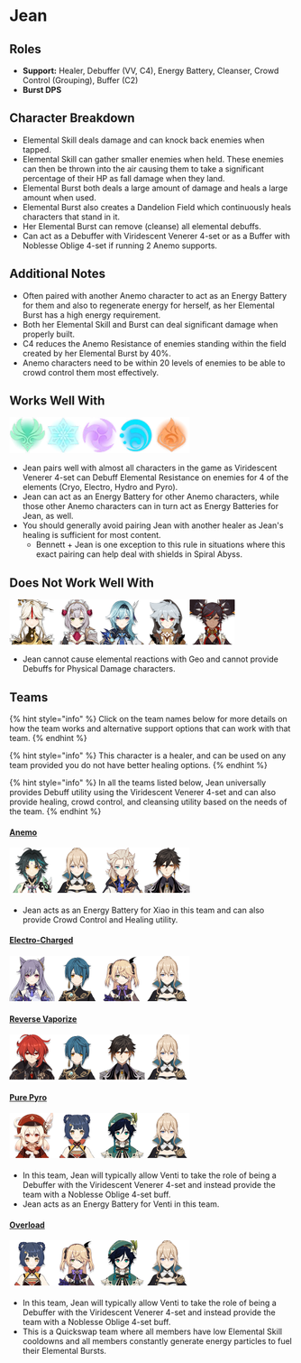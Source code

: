 # Jean

## Roles

* **Support:** Healer, Debuffer (VV, C4), Energy Battery, Cleanser, Crowd Control (Grouping), Buffer (C2)
* **Burst DPS**

## Character Breakdown

* Elemental Skill deals damage and can knock back enemies when tapped.
* Elemental Skill can gather smaller enemies when held. These enemies can then be thrown into the air causing them to take a significant percentage of their HP as fall damage when they land.
* Elemental Burst both deals a large amount of damage and heals a large amount when used.
* Elemental Burst also creates a Dandelion Field which continuously heals characters that stand in it.
* Her Elemental Burst can remove (cleanse) all elemental debuffs.
* Can act as a Debuffer with Viridescent Venerer 4-set or as a Buffer with Noblesse Oblige 4-set if running 2 Anemo supports.

## **Additional Notes**

* Often paired with another Anemo character to act as an Energy Battery for them and also to regenerate energy for herself, as her Elemental Burst has a high energy requirement.
* Both her Elemental Skill and Burst can deal significant damage when properly built.
* C4 reduces the Anemo Resistance of enemies standing within the field created by her Elemental Burst by 40%.
* Anemo characters need to be within 20 levels of enemies to be able to crowd control them most effectively.

## Works Well With

![](../../.gitbook/assets/Element_Anemo.webp)![](../../.gitbook/assets/Element_Cryo.webp)![](../../.gitbook/assets/Element_Electro.webp)![](../../.gitbook/assets/Element_Hydro.webp)![](../../.gitbook/assets/Element_Pyro.webp)

* Jean pairs well with almost all characters in the game as Viridescent Venerer 4-set can Debuff Elemental Resistance on enemies for 4 of the elements (Cryo, Electro, Hydro and Pyro).
* Jean can act as an Energy Battery for other Anemo characters, while those other Anemo characters can in turn act as Energy Batteries for Jean, as well.
* You should generally avoid pairing Jean with another healer as Jean's healing is sufficient for most content.
  * Bennett + Jean is one exception to this rule in situations where this exact pairing can help deal with shields in Spiral Abyss.

## Does Not Work Well With

![](../../.gitbook/assets/UI_AvatarIcon_Ningguang.png)![](../../.gitbook/assets/UI_AvatarIcon_Noelle.png)![](../../.gitbook/assets/UI_AvatarIcon_Eula.png)![](../../.gitbook/assets/UI_AvatarIcon_Razor.png)![](../../.gitbook/assets/UI_AvatarIcon_Xinyan.png)

* Jean cannot cause elemental reactions with Geo and cannot provide Debuffs for Physical Damage characters.

## Teams

{% hint style="info" %}
Click on the team names below for more details on how the team works and alternative support options that can work with that team.
{% endhint %}

{% hint style="info" %}
This character is a healer, and can be used on any team provided you do not have better healing options.
{% endhint %}

{% hint style="info" %}
In all the teams listed below, Jean universally provides Debuff utility using the Viridescent Venerer 4-set and can also provide healing, crowd control, and cleansing utility based on the needs of the team.
{% endhint %}

#### [Anemo](./)

#### ![](../../.gitbook/assets/UI_AvatarIcon_Xiao.png)![](../../.gitbook/assets/UI_AvatarIcon_Jean.png)![](../../.gitbook/assets/UI_AvatarIcon_Albedo.png)![](../../.gitbook/assets/UI_AvatarIcon_Zhongli.png)

* Jean acts as an Energy Battery for Xiao in this team and can also provide Crowd Control and Healing utility.

#### [Electro-Charged](../../teams/electro-charged.md)

#### ![](../../.gitbook/assets/UI_AvatarIcon_Keqing.png)![](../../.gitbook/assets/UI_AvatarIcon_Xingqiu.png)![](../../.gitbook/assets/UI_AvatarIcon_Fischl.png)![](../../.gitbook/assets/UI_AvatarIcon_Jean.png)

#### [Reverse Vaporize](../../teams/reverse-vaporize.md)

#### ![](../../.gitbook/assets/UI_AvatarIcon_Diluc.png)![](../../.gitbook/assets/UI_AvatarIcon_Xingqiu.png)![](../../.gitbook/assets/UI_AvatarIcon_Zhongli.png)![](../../.gitbook/assets/UI_AvatarIcon_Jean.png)

#### [Pure Pyro](../../teams/pure-pyro.md)

#### ![](../../.gitbook/assets/UI_AvatarIcon_Klee.png)![](../../.gitbook/assets/UI_AvatarIcon_Xiangling.png)![](../../.gitbook/assets/UI_AvatarIcon_Venti.png)![](../../.gitbook/assets/UI_AvatarIcon_Jean.png)

* In this team, Jean will typically allow Venti to take the role of being a Debuffer with the Viridescent Venerer 4-set and instead provide the team with a Noblesse Oblige 4-set buff.
* Jean acts as an Energy Battery for Venti in this team.

#### [Overload](../../teams/overload.md)

#### ![](../../.gitbook/assets/UI_AvatarIcon_Xiangling.png)![](../../.gitbook/assets/UI_AvatarIcon_Fischl.png)![](../../.gitbook/assets/UI_AvatarIcon_Venti.png)![](../../.gitbook/assets/UI_AvatarIcon_Jean.png)

* In this team, Jean will typically allow Venti to take the role of being a Debuffer with the Viridescent Venerer 4-set and instead provide the team with a Noblesse Oblige 4-set buff.
* This is a Quickswap team where all members have low Elemental Skill cooldowns and all members constantly generate energy particles to fuel their Elemental Bursts.
